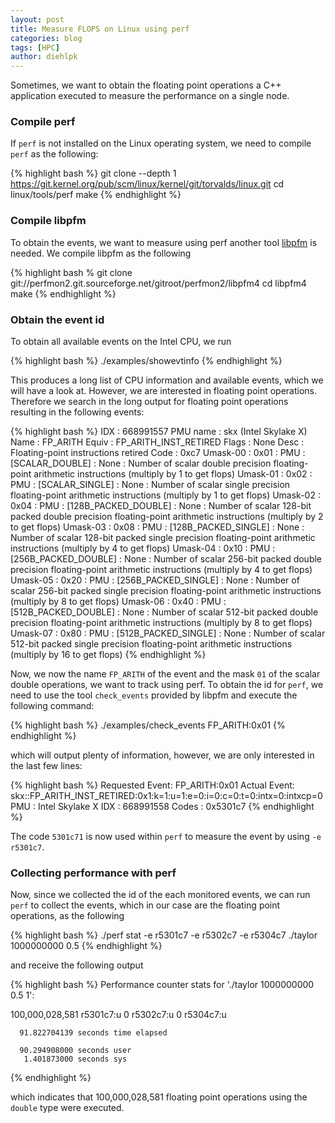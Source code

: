 ```yaml
---
layout: post
title: Measure FLOPS on Linux using perf
categories: blog
tags: [HPC]
author: diehlpk
---
```


Sometimes, we want to obtain the floating point operations a C++ application executed to measure the performance on a single node. 


### Compile perf

If `perf` is not installed on the  Linux operating system, we need to compile `perf` as the following:

{% highlight bash %}
git clone --depth 1 https://git.kernel.org/pub/scm/linux/kernel/git/torvalds/linux.git
cd linux/tools/perf
make
{% endhighlight %}
 
### Compile libpfm

To obtain the events, we want to measure using perf another tool [libpfm](https://perfmon2.sourceforge.net/) is needed. We compile
libpfm as the following

{% highlight bash %
git clone git://perfmon2.git.sourceforge.net/gitroot/perfmon2/libpfm4
cd libpfm4
make
{% endhighlight %}

### Obtain the event id 

To obtain all available events on the Intel CPU, we run

{% highlight bash %}
./examples/showevtinfo
{% endhighlight %}

This produces a long list of CPU information and available events, which we will have a look at. However, we are interested in floating point operations. Therefore we search in the long output for floating point operations resulting in the following events:

{% highlight bash %}
IDX      : 668991557
PMU name : skx (Intel Skylake X)
Name     : FP_ARITH
Equiv    : FP_ARITH_INST_RETIRED
Flags    : None
Desc     : Floating-point instructions retired
Code     : 0xc7
Umask-00 : 0x01 : PMU : [SCALAR_DOUBLE] : None : Number of scalar double precision floating-point arithmetic instructions (multiply by 1 to get flops)
Umask-01 : 0x02 : PMU : [SCALAR_SINGLE] : None : Number of scalar single precision floating-point arithmetic instructions (multiply by 1 to get flops)
Umask-02 : 0x04 : PMU : [128B_PACKED_DOUBLE] : None : Number of scalar 128-bit packed double precision floating-point arithmetic instructions (multiply by 2 to get flops)
Umask-03 : 0x08 : PMU : [128B_PACKED_SINGLE] : None : Number of scalar 128-bit packed single precision floating-point arithmetic instructions (multiply by 4 to get flops)
Umask-04 : 0x10 : PMU : [256B_PACKED_DOUBLE] : None : Number of scalar 256-bit packed double precision floating-point arithmetic instructions (multiply by 4 to get flops)
Umask-05 : 0x20 : PMU : [256B_PACKED_SINGLE] : None : Number of scalar 256-bit packed single precision floating-point arithmetic instructions (multiply by 8 to get flops)
Umask-06 : 0x40 : PMU : [512B_PACKED_DOUBLE] : None : Number of scalar 512-bit packed double precision floating-point arithmetic instructions (multiply by 8 to get flops)
Umask-07 : 0x80 : PMU : [512B_PACKED_SINGLE] : None : Number of scalar 512-bit packed single precision floating-point arithmetic instructions (multiply by 16 to get flops)
{% endhighlight %}

Now, we now the name `FP_ARITH` of the event and the mask `01` of the scalar double operations, we want to track using perf. To obtain the id for `perf`, we need to use the tool `check_events` provided by libpfm and execute the following command: 

{% highlight bash %}
./examples/check_events FP_ARITH:0x01
{% endhighlight %}

which will output plenty of information, however, we are only interested in the last few lines:

{% highlight bash %}
Requested Event: FP_ARITH:0x01
Actual    Event: skx::FP_ARITH_INST_RETIRED:0x1:k=1:u=1:e=0:i=0:c=0:t=0:intx=0:intxcp=0
PMU            : Intel Skylake X
IDX            : 668991558
Codes          : 0x5301c7
{% endhighlight %}

The code `5301c71` is now used within `perf` to measure the event by using `-e r5301c7`.

### Collecting performance with perf

Now, since we collected the id of the each monitored events, we can run `perf` to collect the events, which in our case are the floating point operations, as the following

{% highlight bash %}
./perf stat -e r5301c7 -e r5302c7 -e r5304c7 ./taylor 1000000000 0.5 
{% endhighlight %}

and receive the following output 

{% highlight bash %}
 Performance counter stats for './taylor 1000000000 0.5 1':

   100,000,028,581      r5301c7:u
                 0      r5302c7:u
                 0      r5304c7:u

      91.822704139 seconds time elapsed

      90.294908000 seconds user
       1.401873000 seconds sys
{% endhighlight %}

which indicates that 100,000,028,581 floating point operations using the `double` type were executed.
